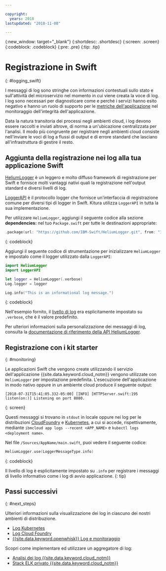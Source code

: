 ```yaml
---

copyright:
  years: 2018
lastupdated: "2018-11-08"

---
```

{:new_window: target="_blank"}
{:shortdesc: .shortdesc}
{:screen: .screen}
{:codeblock: .codeblock}
{:pre: .pre}
{:tip: .tip}

# Registrazione in Swift
{: #logging_swift}

I messaggi di log sono stringhe con informazioni contestuali sullo stato e sull'attività del microservizio nel momento in cui viene creata la voce di log. I log sono necessari per diagnosticare come e perché i servizi hanno esito negativo e hanno un ruolo di supporto per le [metriche dell'applicazione](appmetrics.html) nel monitoraggio dell'integrità dell'applicazione.

Data la natura transitoria dei processi negli ambienti cloud, i log devono essere raccolti e inviati altrove, di norma a un'ubicazione centralizzata per l'analisi. Il modo più congruente per registrare negli ambienti cloud consiste nell'inviare le voci di log a flussi di output e di errore standard che lasciano all'infrastruttura di gestire il resto.


## Aggiunta della registrazione nei log alla tua applicazione Swift

[HeliumLogger](https://github.com/IBM-Swift/HeliumLogger) è un leggero e molto diffuso framework di registrazione per Swift e fornisce molti vantaggi nativi quali la registrazione nell'output standard e diversi livelli di log.

[LoggerAPI](https://github.com/IBM-Swift/LoggerAPI) è il protocollo logger che fornisce un'interfaccia di registrazione comune per diversi tipi di logger in Swift. Kitura utilizza `LoggerAPI` in tutta la sua implementazione.

Per utilizzare `HeliumLogger`, aggiungi il seguente codice alla sezione **dependencies:** nel tuo `Package.swift` per tutte le destinazioni appropriate:
```swift
.package(url: "https://github.com/IBM-Swift/HeliumLogger.git", from: "1.7.1")
```
{: codeblock}

Aggiungi il seguente codice di strumentazione per inizializzare `HeliumLogger` e impostalo come il logger utilizzato dalla `LoggerAPI`:
```swift
import HeliumLogger
import LoggerAPI

let logger = HeliumLogger(.verbose)
Log.logger = logger

Log.info("This is an informational log message.")
```
{: codeblock}

Nell'esempio fornito, il [livello di log](http://ibm-swift.github.io/HeliumLogger/) era esplicitamente impostato su `.verbose`, che è il valore predefinito.

Per ulteriori informazioni sulla personalizzazione dei messaggi di log, consulta la [documentazione di riferimento della API HeliumLogger](http://ibm-swift.github.io/HeliumLogger/).

## Registrazione con i kit starter
{: #monitoring}

Le applicazioni Swift che vengono create utilizzando il servizio dell'applicazione {{site.data.keyword.cloud_notm}} vengono utilizzate con `HeliumLogger` per impostazione predefinita. L'esecuzione dell'applicazione in modo nativo oppure in un ambiente cloud produce il seguente output:
```
[2018-07-31T15:41:05.332-05:00] [INFO] [HTTPServer.swift:195 listen(on:)] Listening on port 8080.
```
{: screen}

Questi messaggi si trovano in `stdout` in locale oppure nei log per le distribuzioni [CloudFoundry](https://console.bluemix.net/docs/cli/reference/bluemix_cli/bx_cli.html#ibmcloud_app_logs) e [Kubernetes](https://kubernetes-v1-4.github.io/docs/user-guide/kubectl/kubectl_logs/), a cui si accede, rispettivamente, mediante `ibmcloud app logs --recent <APP_NAME>` e `kubectl logs <deployment name>`.

Nel file `/Sources/AppName/main.swift`, puoi vedere il seguente codice:
```swift
HeliumLogger.use(LoggerMessageType.info)
```
{: codeblock}

Il livello di log è esplicitamente impostato su `.info` per registrare i messaggi di livello informativo come i log di avvio applicazione.
{: tip}

## Passi successivi
{: #next_steps}

Ulteriori informazioni sulla visualizzazione dei log in ciascuno dei nostri ambienti di distribuzione.
* [Log Kubernetes](https://kubernetes-v1-4.github.io/docs/user-guide/kubectl/kubectl_logs/)
* [Log Cloud Foundry](https://console.bluemix.net/docs/cli/reference/bluemix_cli/bx_cli.html#ibmcloud_app_logs)
* [{{site.data.keyword.openwhisk}} Log e monitoraggio](https://console.bluemix.net/docs/openwhisk/openwhisk_logs.html#openwhisk_logs)

Scopri come implementare ed utilizzare un aggregatore di log:
* [Analisi dei log {{site.data.keyword.cloud_notm}}](https://console.bluemix.net/docs/services/CloudLogAnalysis/log_analysis_ov.html#log_analysis_ov)
* [Stack ELK privato {{site.data.keyword.cloud_notm}}](https://www.ibm.com/support/knowledgecenter/en/SSBS6K_2.1.0.2/manage_metrics/logging_elk.html)
